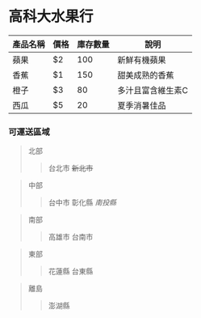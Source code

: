 # 高科大水果行
| 產品名稱   | 價格  | 庫存數量 | 說明               |
| ---------- | ----- | -------- | ------------------ |
| 蘋果       | $2    | 100      | 新鮮有機蘋果        |
| 香蕉       | $1    | 150      | 甜美成熟的香蕉      |
| 橙子       | $3    | 80       | 多汁且富含維生素C   |
| 西瓜       | $5    | 20       | 夏季消暑佳品        |
### 可運送區域 

> 北部
  >>台北市
  >> ~~新北市~~

> 中部
  >> 台中市
  >>彰化縣
  >>*南投縣*

> 南部
>>高雄市
>> 台南市

> 東部
>>花蓮縣
>>台東縣

> 離島
>>澎湖縣
